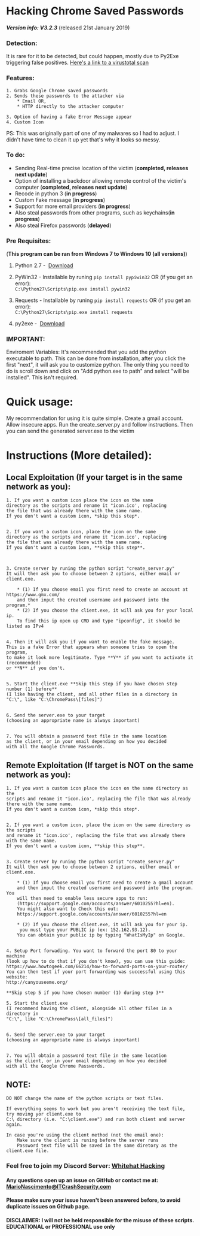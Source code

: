 #  Hacking Chrome Saved Passwords

***Version info: V3.2.3*** (released 21st January 2019)

### Detection:
It is rare for it to be detected, but could happen, mostly due to Py2Exe triggering false positives.
[Here's a link to a virustotal scan](https://www.virustotal.com/#/file/95b78643a9d9cd097d7a7fa6ebeaeebc5b2ed5cdd36619cbcdc54bf22f1dde7d/detection)

### Features:

	
	1. Grabs Google Chrome saved passwords
	2. Sends these passwords to the attacker via 
		* Email OR, 
		* HTTP directly to the attacker computer
		
	3. Option of having a fake Error Message appear
	4. Custom Icon

PS: This was originally part of one of my malwares so I had to adjust. I didn't have time to clean it up yet that's why it looks so messy.

### To do:
* Sending Real-time precise location of the victim (**completed, releases next update**)
* Option of installing a backdoor allowing remote control of the victim's computer (**completed, releases next update**)
* Recode in python 3 (**in progress**)
* Custom Fake message (**in progress**)
* Support for more email providers (**in progress**)
* Also steal passwords from other programs, such as keychains(**in progress**)
* Also steal Firefox passwords (**delayed**)

### Pre Requisites:

(**This program can be ran from Windows 7 to Windows 10 (all versions)**)

   1. Python 2.7	-  [Download](https://www.python.org/ftp/python/2.7.13/python-2.7.13.msi)
			 
   2. PyWin32	-  Installable by runing `pip install pypiwin32`  OR (if you get an error):  
   		`C:\Python27\Scripts\pip.exe install pywin32`
			 
   3. Requests	-  Installable by runing `pip install requests`   OR (if you get an error):  
		`C:\Python27\Scripts\pip.exe install requests`
			 
   4. py2exe 	-  [Download](https://sourceforge.net/projects/py2exe/files/py2exe/0.6.9/py2exe-0.6.9.win32-py2.7.exe/download)
			 

### **IMPORTANT**: 
Enviroment Variables: It's recommended that you add the python executable to path. This can be done from installation, after you click the first "next", it will ask you to customize python. The only thing you need to do is scroll down and click on "Add python.exe to path" and select "will be installed". 
This isn't required.

# Quick usage:
My recommendation for using it is quite simple. Create a gmail account. Allow insecure apps.
Run the create_server.py and follow instructions. Then you can send the generated server.exe to the victim

# Instructions (More detailed):


## Local Exploitation (If your target is in the same network as you):

	
	1. If you want a custom icon place the icon on the same 
	directory as the scripts and rename it "icon.ico', replacing 
	the file that was already there with the same name. 
	If you don't want a custom icon, *skip this step*.
	
	
	2. If you want a custom icon, place the icon on the same 
	directory as the scripts and rename it "icon.ico', replacing 
	the file that was already there with the same name. 
	If you don't want a custom icon, **skip this step**.
	
	
	
	3. Create server by runing the python script "create_server.py"
	It will then ask you to choose between 2 options, either email or client.exe.
	
		* (1) If you choose email you first need to create an account at https://www.gmx.com/ 
		and then input the created username and password into the program.*
		* (2) If you choose the client.exe, it will ask you for your local ip.
		To find this ip open up CMD and type "ipconfig", it should be listed as IPv4
		
		
	4. Then it will ask you if you want to enable the fake message. 
	This is a fake Error that appears when someone tries to open the program, 
	to make it look more legitimate. Type **Y** if you want to activate it (recommended)
	or **N** if you don't.
	
		
	5. Start the client.exe **Skip this step if you have chosen step number (1) before**
	(I like having the client, and all other files in a directory in "C:\", like "C:\ChromePass\[files]")
	
	
	6. Send the server.exe to your target 
	(choosing an appropriate name is always important)
	
	
	7. You will obtain a password text file in the same location 
	as the client, or in your email depending on how you decided
	with all the Google Chrome Passwords.


## Remote Exploitation (If target is NOT on the same network as you):

	1. If you want a custom icon place the icon on the same directory as the 
	scripts and rename it "icon.ico', replacing the file that was already there with the same name. 
	If you don't want a custom icon, *skip this step*.
	
	
	2. If you want a custom icon, place the icon on the same directory as the scripts 
	and rename it "icon.ico', replacing the file that was already there with the same name. 
	If you don't want a custom icon, **skip this step**.	
	
	
	3. Create server by runing the python script "create_server.py"
	It will then ask you to choose between 2 options, either email or client.exe.
	
		* (1) If you choose email you first need to create a gmail account 
		and then input the created username and password into the program. You
		will then need to enable less secure apps to run:
		(https://support.google.com/accounts/answer/6010255?hl=en).
		You might also want to Check this out: 
		https://support.google.com/accounts/answer/6010255?hl=en
		
		* (2) If you choose the client.exe, it will ask you for your ip.
		 you must type your PUBLIC ip (ex: 152.162.93.12). 
		You can obtain your public ip by typing "WhatIsMyIp" on Google.
	
	
	4. Setup Port forwading. You want to forward the port 80 to your machine 
	(look up how to do that if you don't know), you can use this guide:
	https://www.howtogeek.com/66214/how-to-forward-ports-on-your-router/
	You can then test if your port forwarding was successful using this website:
	http://canyouseeme.org/
	
	**Skip step 5 if you have chosen number (1) during step 3**
	
	5. Start the client.exe 
	(I recommend having the client, alongside all other files in a directory in 
	"C:\", like "C:\ChromePass\[all_files]")


	6. Send the server.exe to your target 
	(choosing an appropriate name is always important)
	
	
	7. You will obtain a password text file in the same location 
	as the client, or in your email depending on how you decided
	with all the Google Chrome Passwords.
	

	
## NOTE:
	DO NOT change the name of the python scripts or text files. 
	  
	If everything seems to work but you aren't receiving the text file, try moving yor client.exe to 
	C:\ directory (i.e. "C:\client.exe") and run both client and server again.  
	  
	In case you're using the client method (not the email one):
		Make sure the client is runing before the server runs
		Password text file will be saved in the same diretory as the client.exe file.
	

### Feel free to join my Discord Server: [Whitehat Hacking](https://discord.gg/qBfC36j)

#### Any questions open up an issue on GitHub or contact me at: MarioNascimento@ITCrashSecurity.com
#### Please make sure your issue haven't been answered before, to avoid duplicate issues on Github page.


#### DISCLAIMER: I will not be held responsible for the misuse of these scripts. EDUCATIONAL or PROFESSIONAL use only
